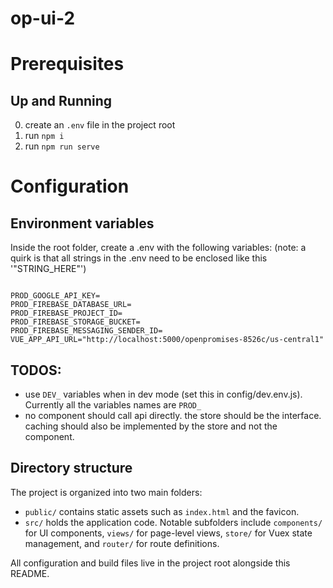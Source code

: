 # op-ui-2

# Prerequisites

## Up and Running
0. create an `.env` file in the project root
1. run `npm i`
2. run `npm run serve`


# Configuration

## Environment variables

Inside the root folder, create a .env with the following variables:
(note: a quirk is that all strings in the .env need to be enclosed like this '"STRING_HERE"')

```

PROD_GOOGLE_API_KEY=
PROD_FIREBASE_DATABASE_URL=
PROD_FIREBASE_PROJECT_ID=
PROD_FIREBASE_STORAGE_BUCKET=
PROD_FIREBASE_MESSAGING_SENDER_ID=
VUE_APP_API_URL="http://localhost:5000/openpromises-8526c/us-central1"

```

## TODOS:

- use `DEV_` variables when in dev mode (set this in config/dev.env.js). Currently all the variables names are `PROD_`
- no component should call api directly. the store should be the interface. caching should also be implemented by the store and not the component.

## Directory structure

The project is organized into two main folders:

- `public/` contains static assets such as `index.html` and the favicon.
- `src/` holds the application code. Notable subfolders include `components/` for UI components, `views/` for page-level views, `store/` for Vuex state management, and `router/` for route definitions.

All configuration and build files live in the project root alongside this README.

